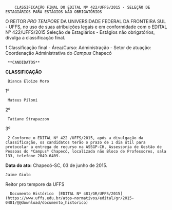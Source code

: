         CLASSIFICAÇÃO FINAL DO EDITAL Nº 422/UFFS/2015 - SELEÇÃO DE ESTAGIÁRIOS PARA ESTÁGIOS NÃO OBRIGATÓRIOS  

O REITOR *PRO TEMPORE* DA UNIVERSIDADE FEDERAL DA FRONTEIRA SUL - UFFS, no uso de suas atribuições legais e em conformidade com o EDITAL Nº 422/UFFS/2015 Seleção de Estagiários - Estágios não obrigatórios, divulga a classificação final.

 1 Classificação final - Área/Curso: Administração - Setor de atuação: Coordenação Administrativa do *Campus* Chapecó

     **CANDIDATOS**

   **CLASSIFICAÇÃO**

     Bianca Eloize Moro

   1º 

     Mateus Piloni

   2º 

     Tatiane Strapazzon

   3º 

     2 Conforme o EDITAL Nº 422 /UFFS/2015, após a divulgação da classificação, os candidatos terão o prazo de 1 dia útil para protocolar a entrega de recurso na ASSGP-CH, Assessoria de Gestão de Pessoas do *Campus* Chapecó, localizada não Bloco de Professores, sala 133, telefone 2049-6409.

  

   **Data do ato:** Chapecó-SC, 03 de junho de 2015.   
 

    Jaime Giolo   
 Reitor pro tempore da UFFS 

      Documento Histórico  [EDITAL Nº 481/GR/UFFS/2015](https://www.uffs.edu.br/atos-normativos/edital/gr/2015-0481/@@download/documento_historico)     
      